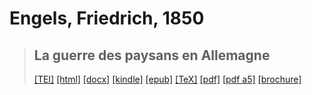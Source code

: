 # Engels, Friedrich, 1850

> ## La guerre des paysans en Allemagne
>  <a target="_blank" title="Source XML/TEI" class="mime48 tei" href="https://hurlus.github.io/tei/engels1850_guerre-paysans.xml">[TEI]</a>  <a target="_blank" title="HTML une page" class="mime48 html" href="https://hurlus.github.io/engels1850_guerre-paysans/engels1850_guerre-paysans.html">[html]</a>  <a target="_blank" title="Bureautique (LibreOffice, MS.Word)" class="mime48 docx" href="https://hurlus.github.io/engels1850_guerre-paysans/engels1850_guerre-paysans.docx">[docx]</a>  <a target="_blank" title="Amazon.kindle" class="mime48 mobi" href="https://hurlus.github.io/engels1850_guerre-paysans/engels1850_guerre-paysans.mobi">[kindle]</a>  <a target="_blank" title="EPUB, pour liseuses et téléphones" class="mime48 epub" href="https://hurlus.github.io/engels1850_guerre-paysans/engels1850_guerre-paysans.epub">[epub]</a>  <a target="_blank" title="LaTeX" class="mime48 tex" href="https://hurlus.github.io/engels1850_guerre-paysans/engels1850_guerre-paysans.tex">[TeX]</a>  <a target="_blank" title="PDF à imprimer, A4 2 colonnes" class="mime48 pdf" href="https://hurlus.github.io/engels1850_guerre-paysans/engels1850_guerre-paysans.pdf">[pdf]</a>  <a target="_blank" title="PDF à lire, A5 une colonne" class="mime48 a5" href="https://hurlus.github.io/engels1850_guerre-paysans/engels1850_guerre-paysans_a5.pdf">[pdf a5]</a>  <a target="_blank" title="Brochure à agrafer, pdf imposé pour imprimante recto/verso" class="mime48 brochure" href="https://hurlus.github.io/engels1850_guerre-paysans/engels1850_guerre-paysans_brochure.pdf">[brochure]</a> 
